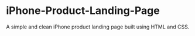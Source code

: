 # iPhone-Product-Landing-Page
A simple and clean iPhone product landing page built using HTML and CSS.
